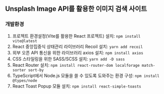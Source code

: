 ## Unsplash Image API를 활용한 이미지 검색 사이트

### 개발환경
1. 프로젝트 환경설정(Vite를 활용한 React 프로젝트) 설치: `npm install vite@latest` <br/>
2. React 중앙집중식 상태관리 라이브러리 Recoil 설치: `yarn add recoil` <br/>
3. 외부 오픈 API 통신을 위한 라이브러리 axios 설치: `npm install axios` <br/>
4. CSS 스타일링을 위한 SASS/SCSS 설치: `yarn add -D sass` <br/>
5. React Router 설치: `npm install react-router-dom localforage match-sorter sort-by` <br/>
6. TypeScript에서 Node.js 모듈을 쓸 수 있도록 도와주는 환경 구성: `npm install @types/node` <br/>
7. React Toast Popup 모듈 설치: `npm install react-simple-toasts` <br/>
